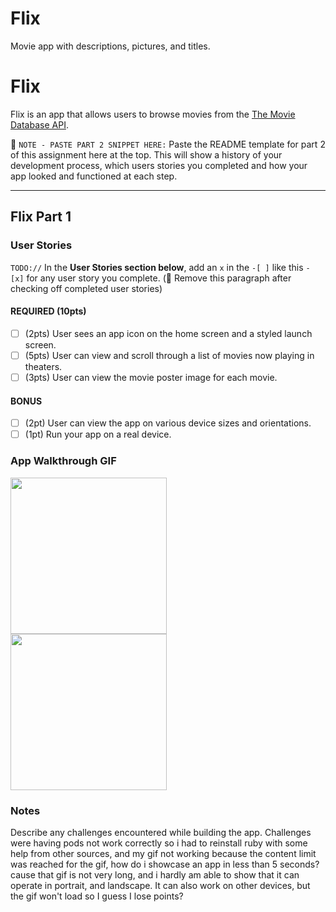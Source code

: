 # Flix
Movie app with descriptions, pictures, and titles.
# Flix

Flix is an app that allows users to browse movies from the [The Movie Database API](http://docs.themoviedb.apiary.io/#).

📝 `NOTE - PASTE PART 2 SNIPPET HERE:` Paste the README template for part 2 of this assignment here at the top. This will show a history of your development process, which users stories you completed and how your app looked and functioned at each step.

---

## Flix Part 1

### User Stories
`TODO://` In the **User Stories section below**, add an `x` in the `-[ ]` like this `- [x]` for any user story you complete. (🚫 Remove this paragraph after checking off completed user stories)

#### REQUIRED (10pts)
- [ ] (2pts) User sees an app icon on the home screen and a styled launch screen.
- [ ] (5pts) User can view and scroll through a list of movies now playing in theaters.
- [ ] (3pts) User can view the movie poster image for each movie.

#### BONUS
- [ ] (2pt) User can view the app on various device sizes and orientations.
- [ ] (1pt) Run your app on a real device.

### App Walkthrough GIF

<img src="https://i.gyazo.com/da794bc8098278983ea221b5ab56477f.gif" width=250><br>
<img src="https://i.gyazo.com/26660c18a9978c6b1ff4bb97d66cdf66.gif" width=250><br>

### Notes
Describe any challenges encountered while building the app.
Challenges were having pods not work correctly so i had to reinstall ruby with some help from other sources, and my gif not working because the content limit was reached for the gif, how do i showcase an app in less than 5 seconds? cause that gif is not very long, and i hardly am able to show that it can operate in portrait, and landscape. It can also work on other devices, but the gif won't load so I guess I lose points?
